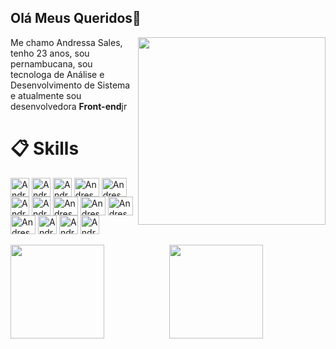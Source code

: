 ## Olá Meus Queridos👋

<img  width="300" align="right"  src="https://github.com/user-attachments/assets/95787650-5de8-4b39-a5d2-9210e798b18d" />
Me chamo Andressa Sales, tenho 23 anos, sou pernambucana, sou tecnologa de Análise e Desenvolvimento de Sistema e atualmente sou desenvolvedora <b>Front-end</b>jr 

# 📋 Skills
 
<div>
    <img align="center" alt="AndressaSales-VSCODE" height="30"  widht="40" src="https://cdn.jsdelivr.net/gh/devicons/devicon@latest/icons/html5/html5-original.svg" />
   <img align="center" alt="AndressaSales-Html" height="30"  widht="40" src="https://cdn.jsdelivr.net/gh/devicons/devicon@latest/icons/html5/html5-original.svg" />
   <img align="center" alt="AndressaSales-Css" height="30"  widht="40" src="https://cdn.jsdelivr.net/gh/devicons/devicon@latest/icons/css3/css3-original.svg"/>
   <img align="center" alt="AndressaSales-Js" height="30" width="40" src="https://cdn.jsdelivr.net/gh/devicons/devicon@latest/icons/javascript/javascript-original.svg"/>
   <img align="center" alt="AndressaSales-Node" height="30" width="40" src="https://cdn.jsdelivr.net/gh/devicons/devicon@latest/icons/nodejs/nodejs-original.svg" />          
   <img align="center" alt="AndressaSales-SASS" height="30" wight="40" src="https://cdn.jsdelivr.net/gh/devicons/devicon@latest/icons/sass/sass-original.svg" />  
   <img align="center" alt="AndressaSales-Tailwinid" height="30" wight="40" src="https://cdn.jsdelivr.net/gh/devicons/devicon@latest/icons/tailwindcss/tailwindcss-original.svg" />    
   <img align="center"  alt="AndressaSales-REACT" height="30" width="40" src="https://cdn.jsdelivr.net/gh/devicons/devicon@latest/icons/react/react-original.svg">
   <img align="center" alt="AndressaSales-Vue" height="30" width="40"  src="https://cdn.jsdelivr.net/gh/devicons/devicon@latest/icons/vuejs/vuejs-original-wordmark.svg"/>
   <img align="center" alt="AndressaSales-Nuxt" height="30" width="40"  src="https://cdn.jsdelivr.net/gh/devicons/devicon@latest/icons/nuxtjs/nuxtjs-original.svg" />
   <img align="center" alt="AndressaSales-Next" height="30" width="40"  src="https://cdn.jsdelivr.net/gh/devicons/devicon@latest/icons/nextjs/nextjs-original.svg" />         
   <img align="center" alt="AndressaSales-Type" height="30"  widht="40"  src="https://cdn.jsdelivr.net/gh/devicons/devicon@latest/icons/typescript/typescript-original.svg" />
   <img align="center" alt="AndressaSales-Type" height="30"  widht="40"  src="https://cdn.jsdelivr.net/gh/devicons/devicon@latest/icons/jquery/jquery-original-wordmark.svg" />
   <img align="center" alt="AndressaSales-VSCODE" height="30"  widht="40"  src="https://cdn.jsdelivr.net/gh/devicons/devicon@latest/icons/visualstudio/visualstudio-original.svg" /> 
</div> 
   <br/> 
 <div align="center" >
    <img height="150em" align="left" src="https://github-readme-stats-ten-gilt.vercel.app/api?username=AndressaSales&show_icons=true&theme=dracula&count_private=true">
    <img height="150em" src="https://github-readme-stats-ten-gilt.vercel.app/api/top-langs/?username=AndressaSales&layout=compact&theme=dracula">
</div>




